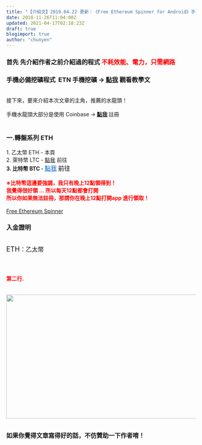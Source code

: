 ```yaml
---
title: "【介紹文】2019.04.22 更新｜《Free Ethereum Spinner for Android》手機比特幣水龍頭 入金超快 ! "
date: 2018-11-26T11:04:00Z
updated: 2021-04-17T02:18:23Z
draft: true
blogimport: true 
author: "chunyen"
---
```


<h3>
首先 先介紹作者之前介紹過的程式 <span style="color: red;">不耗效能、電力，只需網路</span></h3>
<h3>
 手機必備挖礦程式&nbsp; ETN 手機挖礦 → <a href="http://cyenblo.blogspot.com/2018/09/electroneum-etn-app-20180903.html" target="_blank">點我</a> 觀看教學文</h3>
<b><br /></b>
接下來，要來介紹本次文章的主角，推薦的水龍頭！<br />
<br />
手機水龍頭大部分是使用 Coinbase →<b> <a href="https://goo.gl/iKZAR6" target="_blank">點我</a> </b>註冊<br />
<br />
<h3>
一.轉盤系列 ETH</h3>
1. 乙太幣 ETH - 本頁<br />
2. 萊特幣 LTC - <a href="https://cyenblo.blogspot.com/2018/11/free-litecoin-spinner-for-android.html" target="_blank">點我</a> 前往<br />
<b>3. 比特幣 BTC </b><span style="background-color: transparent; color: black; display: inline; float: none; font-family: &quot;times new roman&quot;; font-size: 16px; font-style: normal; font-variant: normal; font-weight: 400; letter-spacing: normal; text-align: left; text-decoration: none; text-indent: 0px; text-transform: none; white-space: normal; word-spacing: 0px;">- </span><span id="goog_72398044" style="background-color: transparent; color: black; font-family: &quot;times new roman&quot;; font-size: 16px; font-style: normal; font-variant: normal; font-weight: 400; letter-spacing: normal; text-align: left; text-decoration: none; text-indent: 0px; text-transform: none; white-space: normal; word-spacing: 0px;"></span><a href="https://cyenblo.blogspot.com/2018/09/android-cp.html" style="-webkit-text-stroke-width: 0px; background-color: transparent; color: #0066cc; font-family: Times New Roman; font-size: 16px; font-style: normal; font-variant: normal; font-weight: 400; letter-spacing: normal; orphans: 2; text-align: left; text-decoration: underline; text-indent: 0px; text-transform: none; white-space: normal; word-spacing: 0px;" target="_blank">點我</a><span style="background-color: transparent; color: black; display: inline; float: none; font-family: &quot;times new roman&quot;; font-size: 16px; font-style: normal; font-variant: normal; font-weight: 400; letter-spacing: normal; text-align: left; text-decoration: none; text-indent: 0px; text-transform: none; white-space: normal; word-spacing: 0px;"> 前往</span><br />
<b></b><i></i><u></u><sub></sub><sup></sup><strike></strike><br />
<b><span style="color: red;">※比特幣這邊要強調，我只有晚上12點領得到！</span></b><br />
<b><span style="color: red;">我覺得很好領 ... 所以每天12點都會打開</span></b><br />
<b><span style="color: red;">所以你如果無法註冊，那請你在晚上12點打開app 進行領取！</span></b><br />
<b><span style="color: red;"><br /></span></b>
<a href="https://goo.gl/2r9Hgj">Free Ethereum Spinner</a>
<br />
<h3>
入金證明</h3>
<b></b><i></i><u></u><sub></sub><sup></sup><strike></strike><br />
<span style="font-size: large;">ETH<span style="font-size: medium;">：乙太幣</span></span><br />
<span style="font-size: large;"><span style="font-size: medium;"><br /></span></span>
<br />
<h4>
<span style="color: red;">第二行.</span></h4>
<a href="https://www.blogger.com/blogger.g?blogID=5276315642705357110" imageanchor="1" style="clear: right; float: right; margin-bottom: 1em; margin-left: 1em;"></a><span style="color: #000120; font-size: large;"></span><a href="http://3.bp.blogspot.com/-yoAhq6ClrNw/W_tmNOKxQmI/AAAAAAAAEoQ/WDIQ8SaEU2kbwmcouRiXs7BrBGVg3F0TACK4BGAYYCw/s1600/%25E4%25B8%258B%25E8%25BC%2589.png" imageanchor="1"><img border="0" height="329" src="https://3.bp.blogspot.com/-yoAhq6ClrNw/W_tmNOKxQmI/AAAAAAAAEoQ/WDIQ8SaEU2kbwmcouRiXs7BrBGVg3F0TACK4BGAYYCw/s640/%25E4%25B8%258B%25E8%25BC%2589.png" width="640" /></a><b></b><i></i><u></u><sub></sub><sup></sup><strike></strike><br />
<ul><span style="color: #b04800; font-size: large;"></span></ul>
<span style="font-family: &quot;arial&quot; , &quot;helvetica&quot; , sans-serif; font-size: medium;"><br /></span><b><span style="font-family: &quot;arial&quot; , &quot;helvetica&quot; , sans-serif; font-size: medium;">如果你覺得文章寫得好的話，不仿贊助一下作者唷！</span></b>

